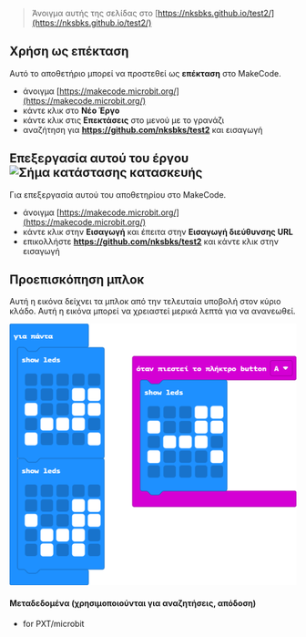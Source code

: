 
> Άνοιγμα αυτής της σελίδας στο [https://nksbks.github.io/test2/](https://nksbks.github.io/test2/)

## Χρήση ως επέκταση

Αυτό το αποθετήριο μπορεί να προστεθεί ως **επέκταση** στο MakeCode.

* άνοιγμα [https://makecode.microbit.org/](https://makecode.microbit.org/)
* κάντε κλικ στο **Νέο Έργο**
* κάντε κλικ στις **Επεκτάσεις** στο μενού με το γρανάζι
* αναζήτηση για **https://github.com/nksbks/test2** και εισαγωγή

## Επεξεργασία αυτού του έργου ![Σήμα κατάστασης κατασκευής](https://github.com/nksbks/test2/workflows/MakeCode/badge.svg)

Για επεξεργασία αυτού του αποθετηρίου στο MakeCode.

* άνοιγμα [https://makecode.microbit.org/](https://makecode.microbit.org/)
* κάντε κλικ στην **Εισαγωγή** και έπειτα στην **Εισαγωγή διεύθυνσης URL**
* επικολλήστε **https://github.com/nksbks/test2** και κάντε κλικ στην εισαγωγή

## Προεπισκόπηση μπλοκ

Αυτή η εικόνα δείχνει τα μπλοκ από την τελευταία υποβολή στον κύριο κλάδο.
Αυτή η εικόνα μπορεί να χρειαστεί μερικά λεπτά για να ανανεωθεί.

![Προβολή απόδοσης των μπλοκ](https://github.com/nksbks/test2/raw/master/.github/makecode/blocks.png)

#### Μεταδεδομένα (χρησιμοποιούνται για αναζητήσεις, απόδοση)

* for PXT/microbit
<script src="https://makecode.com/gh-pages-embed.js"></script><script>makeCodeRender("{{ site.makecode.home_url }}", "{{ site.github.owner_name }}/{{ site.github.repository_name }}");</script>
